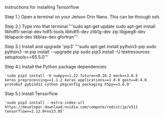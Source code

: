 Instructions for installing Tensorflow

Step 1.) Open a terminal on your Jetson Orin Nano. This can be through ssh.

Step 2.) Type into that terminal 
		'''sudo apt-get update
		sudo apt-get install libhdf5-serial-dev hdf5-tools libhdf5-dev zlib1g-dev zip libjpeg8-dev liblapack-dev libblas-dev gfortran'''
		
Step 3.) Install and upgrade 'pip3'
		'''sudo apt-get install python3-pip
		sudo python3 -m pip install --upgrade pip
		sudo pip3 install -U testresources setuptools==65.5.0'''
		
Step 4.) Install the Python package dependencies

	'sudo pip3 install -U numpy==1.22 future==0.18.2 mock==3.0.5 keras_preprocessing==1.1.2 keras_applications==1.0.8 gast==0.4.0 protobuf pybind11 cython pkgconfig packaging h5py==3.6.0'
	
Step 5.) Install Tensorflow

	'sudo pip3 install --extra-index-url https://developer.download.nvidia.com/compute/redist/jp/v511 tensorflow==2.12.0+nv23.05'

